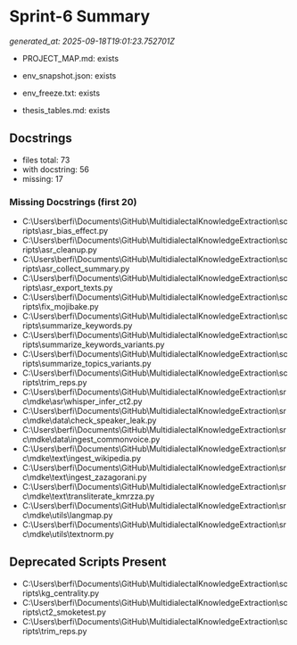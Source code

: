 # Sprint-6 Summary

_generated_at: 2025-09-18T19:01:23.752701Z_

- PROJECT_MAP.md: exists
- env_snapshot.json: exists
- env_freeze.txt: exists

- thesis_tables.md: exists

## Docstrings
- files total: 73
- with docstring: 56
- missing: 17

### Missing Docstrings (first 20)
- C:\Users\berfi\Documents\GitHub\MultidialectalKnowledgeExtraction\scripts\asr_bias_effect.py
- C:\Users\berfi\Documents\GitHub\MultidialectalKnowledgeExtraction\scripts\asr_cleanup.py
- C:\Users\berfi\Documents\GitHub\MultidialectalKnowledgeExtraction\scripts\asr_collect_summary.py
- C:\Users\berfi\Documents\GitHub\MultidialectalKnowledgeExtraction\scripts\asr_export_texts.py
- C:\Users\berfi\Documents\GitHub\MultidialectalKnowledgeExtraction\scripts\fix_mojibake.py
- C:\Users\berfi\Documents\GitHub\MultidialectalKnowledgeExtraction\scripts\summarize_keywords.py
- C:\Users\berfi\Documents\GitHub\MultidialectalKnowledgeExtraction\scripts\summarize_keywords_variants.py
- C:\Users\berfi\Documents\GitHub\MultidialectalKnowledgeExtraction\scripts\summarize_topics_variants.py
- C:\Users\berfi\Documents\GitHub\MultidialectalKnowledgeExtraction\scripts\trim_reps.py
- C:\Users\berfi\Documents\GitHub\MultidialectalKnowledgeExtraction\src\mdke\asr\whisper_infer_ct2.py
- C:\Users\berfi\Documents\GitHub\MultidialectalKnowledgeExtraction\src\mdke\data\check_speaker_leak.py
- C:\Users\berfi\Documents\GitHub\MultidialectalKnowledgeExtraction\src\mdke\data\ingest_commonvoice.py
- C:\Users\berfi\Documents\GitHub\MultidialectalKnowledgeExtraction\src\mdke\text\ingest_wikipedia.py
- C:\Users\berfi\Documents\GitHub\MultidialectalKnowledgeExtraction\src\mdke\text\ingest_zazagorani.py
- C:\Users\berfi\Documents\GitHub\MultidialectalKnowledgeExtraction\src\mdke\text\transliterate_kmrzza.py
- C:\Users\berfi\Documents\GitHub\MultidialectalKnowledgeExtraction\src\mdke\utils\langmap.py
- C:\Users\berfi\Documents\GitHub\MultidialectalKnowledgeExtraction\src\mdke\utils\textnorm.py

## Deprecated Scripts Present
- C:\Users\berfi\Documents\GitHub\MultidialectalKnowledgeExtraction\scripts\kg_centrality.py
- C:\Users\berfi\Documents\GitHub\MultidialectalKnowledgeExtraction\scripts\ct2_smoketest.py
- C:\Users\berfi\Documents\GitHub\MultidialectalKnowledgeExtraction\scripts\trim_reps.py
